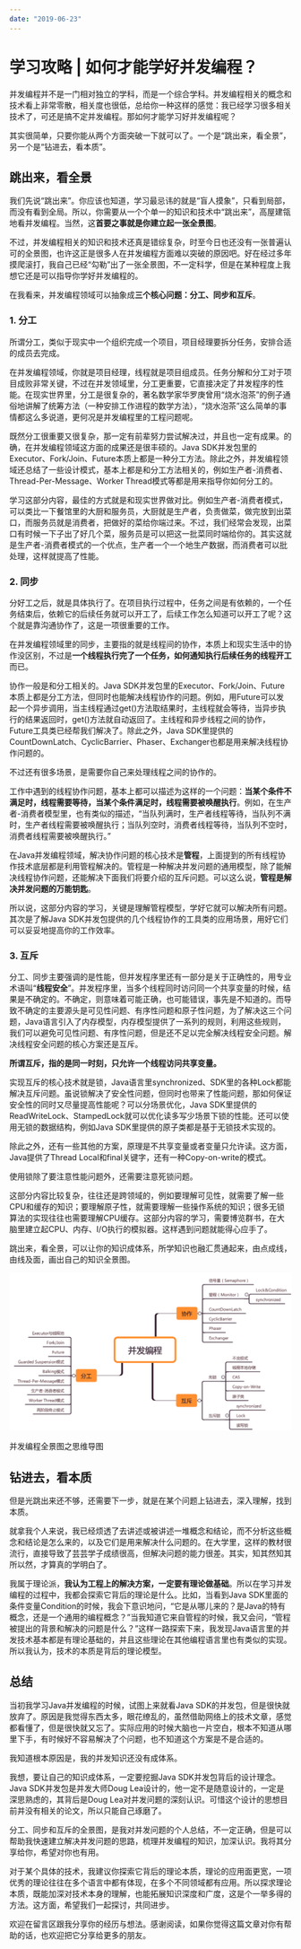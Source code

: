 ```yaml
---
date: "2019-06-23"
---  
```

      
# 学习攻略 | 如何才能学好并发编程？
并发编程并不是一门相对独立的学科，而是一个综合学科。并发编程相关的概念和技术看上非常零散，相关度也很低，总给你一种这样的感觉：我已经学习很多相关技术了，可还是搞不定并发编程。那如何才能学习好并发编程呢？

其实很简单，只要你能从两个方面突破一下就可以了。一个是“跳出来，看全景”，另一个是“钻进去，看本质”。

## 跳出来，看全景

我们先说“跳出来”。你应该也知道，学习最忌讳的就是“盲人摸象”，只看到局部，而没有看到全局。所以，你需要从一个个单一的知识和技术中“跳出来”，高屋建瓴地看并发编程。当然，这**首要之事就是你建立起一张全景图**。

不过，并发编程相关的知识和技术还真是错综复杂，时至今日也还没有一张普遍认可的全景图，也许这正是很多人在并发编程方面难以突破的原因吧。好在经过多年摸爬滚打，我自己已经“勾勒”出了一张全景图，不一定科学，但是在某种程度上我想它还是可以指导你学好并发编程的。

在我看来，并发编程领域可以抽象成**三个核心问题：分工、同步和互斥**。

### 1\. 分工

所谓分工，类似于现实中一个组织完成一个项目，项目经理要拆分任务，安排合适的成员去完成。

在并发编程领域，你就是项目经理，线程就是项目组成员。任务分解和分工对于项目成败非常关键，不过在并发领域里，分工更重要，它直接决定了并发程序的性能。在现实世界里，分工是很复杂的，著名数学家华罗庚曾用“烧水泡茶”的例子通俗地讲解了统筹方法（一种安排工作进程的数学方法），“烧水泡茶”这么简单的事情都这么多说道，更何况是并发编程里的工程问题呢。

<!-- [[[read_end]]] -->

既然分工很重要又很复杂，那一定有前辈努力尝试解决过，并且也一定有成果。的确，在并发编程领域这方面的成果还是很丰硕的。Java SDK并发包里的Executor、Fork/Join、Future本质上都是一种分工方法。除此之外，并发编程领域还总结了一些设计模式，基本上都是和分工方法相关的，例如生产者-消费者、Thread-Per-Message、Worker Thread模式等都是用来指导你如何分工的。

学习这部分内容，最佳的方式就是和现实世界做对比。例如生产者-消费者模式，可以类比一下餐馆里的大厨和服务员，大厨就是生产者，负责做菜，做完放到出菜口，而服务员就是消费者，把做好的菜给你端过来。不过，我们经常会发现，出菜口有时候一下子出了好几个菜，服务员是可以把这一批菜同时端给你的。其实这就是生产者-消费者模式的一个优点，生产者一个一个地生产数据，而消费者可以批处理，这样就提高了性能。

### 2\. 同步

分好工之后，就是具体执行了。在项目执行过程中，任务之间是有依赖的，一个任务结束后，依赖它的后续任务就可以开工了，后续工作怎么知道可以开工了呢？这个就是靠沟通协作了，这是一项很重要的工作。

在并发编程领域里的同步，主要指的就是线程间的协作，本质上和现实生活中的协作没区别，不过是**一个线程执行完了一个任务，如何通知执行后续任务的线程开工**而已。

协作一般是和分工相关的。Java SDK并发包里的Executor、Fork/Join、Future本质上都是分工方法，但同时也能解决线程协作的问题。例如，用Future可以发起一个异步调用，当主线程通过get\(\)方法取结果时，主线程就会等待，当异步执行的结果返回时，get\(\)方法就自动返回了。主线程和异步线程之间的协作，Future工具类已经帮我们解决了。除此之外，Java SDK里提供的CountDownLatch、CyclicBarrier、Phaser、Exchanger也都是用来解决线程协作问题的。

不过还有很多场景，是需要你自己来处理线程之间的协作的。

工作中遇到的线程协作问题，基本上都可以描述为这样的一个问题：**当某个条件不满足时，线程需要等待，当某个条件满足时，线程需要被唤醒执行**。例如，在生产者-消费者模型里，也有类似的描述，“当队列满时，生产者线程等待，当队列不满时，生产者线程需要被唤醒执行；当队列空时，消费者线程等待，当队列不空时，消费者线程需要被唤醒执行。”

在Java并发编程领域，解决协作问题的核心技术是**管程**，上面提到的所有线程协作技术底层都是利用管程解决的。管程是一种解决并发问题的通用模型，除了能解决线程协作问题，还能解决下面我们将要介绍的互斥问题。可以这么说，**管程是解决并发问题的万能钥匙**。

所以说，这部分内容的学习，关键是理解管程模型，学好它就可以解决所有问题。其次是了解Java SDK并发包提供的几个线程协作的工具类的应用场景，用好它们可以妥妥地提高你的工作效率。

### 3\. 互斥

分工、同步主要强调的是性能，但并发程序里还有一部分是关于正确性的，用专业术语叫“**线程安全**”。并发程序里，当多个线程同时访问同一个共享变量的时候，结果是不确定的。不确定，则意味着可能正确，也可能错误，事先是不知道的。而导致不确定的主要源头是可见性问题、有序性问题和原子性问题，为了解决这三个问题，Java语言引入了内存模型，内存模型提供了一系列的规则，利用这些规则，我们可以避免可见性问题、有序性问题，但是还不足以完全解决线程安全问题。解决线程安全问题的核心方案还是互斥。

**所谓互斥，指的是同一时刻，只允许一个线程访问共享变量。**

实现互斥的核心技术就是锁，Java语言里synchronized、SDK里的各种Lock都能解决互斥问题。虽说锁解决了安全性问题，但同时也带来了性能问题，那如何保证安全性的同时又尽量提高性能呢？可以分场景优化，Java SDK里提供的ReadWriteLock、StampedLock就可以优化读多写少场景下锁的性能。还可以使用无锁的数据结构，例如Java SDK里提供的原子类都是基于无锁技术实现的。

除此之外，还有一些其他的方案，原理是不共享变量或者变量只允许读。这方面，Java提供了Thread Local和final关键字，还有一种Copy-on-write的模式。

使用锁除了要注意性能问题外，还需要注意死锁问题。

这部分内容比较复杂，往往还是跨领域的，例如要理解可见性，就需要了解一些CPU和缓存的知识；要理解原子性，就需要理解一些操作系统的知识；很多无锁算法的实现往往也需要理解CPU缓存。这部分内容的学习，需要博览群书，在大脑里建立起CPU、内存、I/O执行的模拟器。这样遇到问题就能得心应手了。

跳出来，看全景，可以让你的知识成体系，所学知识也融汇贯通起来，由点成线，由线及面，画出自己的知识全景图。

![](./httpsstatic001geekbangorgresourceimage116511e0c64618c04edba52619f41aaa3565.png)

并发编程全景图之思维导图

## 钻进去，看本质

但是光跳出来还不够，还需要下一步，就是在某个问题上钻进去，深入理解，找到本质。

就拿我个人来说，我已经烦透了去讲述或被讲述一堆概念和结论，而不分析这些概念和结论是怎么来的，以及它们是用来解决什么问题的。在大学里，这样的教材很流行，直接导致了芸芸学子成绩很高，但解决问题的能力很差。其实，知其然知其所以然，才算真的学明白了。

我属于理论派，**我认为工程上的解决方案，一定要有理论做基础**。所以在学习并发编程的过程中，我都会探索它背后的理论是什么。比如，当看到Java SDK里面的条件变量Condition的时候，我会下意识地问，“它是从哪儿来的？是Java的特有概念，还是一个通用的编程概念？”当我知道它来自管程的时候，我又会问，“管程被提出的背景和解决的问题是什么？”这样一路探索下来，我发现Java语言里的并发技术基本都是有理论基础的，并且这些理论在其他编程语言里也有类似的实现。所以我认为，技术的本质是背后的理论模型。

## 总结

当初我学习Java并发编程的时候，试图上来就看Java SDK的并发包，但是很快就放弃了。原因是我觉得东西太多，眼花缭乱的，虽然借助网络上的技术文章，感觉都看懂了，但是很快就又忘了。实际应用的时候大脑也一片空白，根本不知道从哪里下手，有时候好不容易解决了个问题，也不知道这个方案是不是合适的。

我知道根本原因是，我的并发知识还没有成体系。

我想，要让自己的知识成体系，一定要挖掘Java SDK并发包背后的设计理念。Java SDK并发包是并发大师Doug Lea设计的，他一定不是随意设计的，一定是深思熟虑的，其背后是Doug Lea对并发问题的深刻认识。可惜这个设计的思想目前并没有相关的论文，所以只能自己琢磨了。

分工、同步和互斥的全景图，是我对并发问题的个人总结，不一定正确，但是可以帮助我快速建立解决并发问题的思路，梳理并发编程的知识，加深认识。我将其分享给你，希望对你也有用。

对于某个具体的技术，我建议你探索它背后的理论本质，理论的应用面更宽，一项优秀的理论往往在多个语言中都有体现，在多个不同领域都有应用。所以探求理论本质，既能加深对技术本身的理解，也能拓展知识深度和广度，这是个一举多得的方法。这方面，希望我们一起探讨，共同进步。

欢迎在留言区跟我分享你的经历与想法。感谢阅读，如果你觉得这篇文章对你有帮助的话，也欢迎把它分享给更多的朋友。